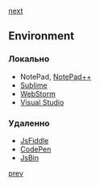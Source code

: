<a href="06.md">next</a>

<h2>Environment</h2>

<h3>
    Локально
</h3>
<ul>
    <li>
        NotePad, <a href="https://notepad-plus-plus.org/">NotePad++</a>
    </li>
    <li>
        <a href="https://www.sublimetext.com/">Sublime</a>
    </li>
    <li>
        <a href="https://www.jetbrains.com/webstorm/">WebStorm</a>
    </li>
    <li>
        <a href="https://www.visualstudio.com/">Visual Studio</a>
    </li>
</ul>

<h3>Удаленно</h3>
<ul>
    <li>
        <a href="https://jsfiddle.net/">JsFiddle</a>
    </li>
    <li>
        <a href="http://codepen.io/">CodePen </a>
    </li>
    <li>
        <a href="http://jsbin.com/">JsBin </a>
    </li>
</ul>

<a href="04.md">prev</a>
